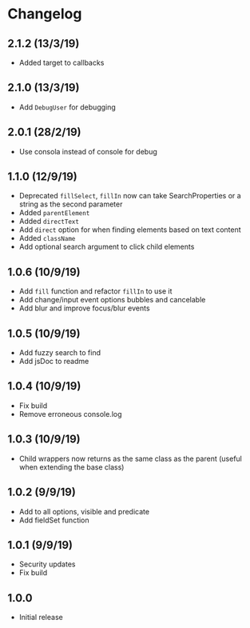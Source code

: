 # Changelog

## 2.1.2 (13/3/19)

- Added target to callbacks

## 2.1.0 (13/3/19)

- Add `DebugUser` for debugging

## 2.0.1 (28/2/19)

- Use consola instead of console for debug

## 1.1.0 (12/9/19)

- Deprecated `fillSelect`, `fillIn` now can take SearchProperties or a string as the second parameter
- Added `parentElement`
- Added `directText`
- Add `direct` option for when finding elements based on text content
- Added `className`
- Add optional search argument to click child elements

## 1.0.6 (10/9/19)

- Add `fill` function and refactor `fillIn` to use it
- Add change/input event options bubbles and cancelable
- Add blur and improve focus/blur events

## 1.0.5 (10/9/19)

- Add fuzzy search to find
- Add jsDoc to readme

## 1.0.4 (10/9/19)

- Fix build
- Remove erroneous console.log

## 1.0.3 (10/9/19)

- Child wrappers now returns as the same class as the parent (useful when extending the base class)

## 1.0.2 (9/9/19)

- Add to all options, visible and predicate
- Add fieldSet function

## 1.0.1 (9/9/19)

- Security updates
- Fix build

## 1.0.0

- Initial release

